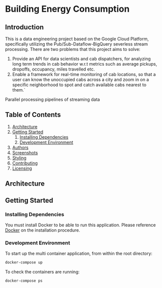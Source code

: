 # Building Energy Consumption

## Introduction

This is a data engineering project based on the Google Cloud Platform, specifically utilizing the Pub/Sub-Dataflow-BigQuery severless stream processing. There are two problems that this project aims to solve:

1. Provide an API for data scientists and cab dispatchers, for analyzing long term trends in cab behavior w.r.t metrics such as average pickups, dropoffs, occupancy, miles travelled etc.
1. Enable a framework for real-time monitoring of cab locations, so that a user can know the unoccupied cabs across a city and zoom in on a specific neighborhood to spot and catch available cabs nearest to them.`

Parallel processing pipelines of streaming data

## Table of Contents

1. [Architecture](#architecture)
1. [Getting Started](#getting-started)
   1. [Installing Dependencies](#installing-dependencies)
   1. [Development Environment](#development-environment)
1. [Authors](#authors)
1. [Screenshots](#screenshots)
1. [Styling](#styling)
1. [Contributing](#contributing)
1. [Licensing](#licensing)

## Architecture

## Getting Started

### Installing Dependencies

You must install Docker to be able to run this application. Please reference [Docker](https://www.docker.com/) on the installation procedure.

### Development Environment

To start up the multi container application, from within the root directory:

```sh
docker-compose up
```

To check the containers are running:

```sh
docker-compose ps
```
